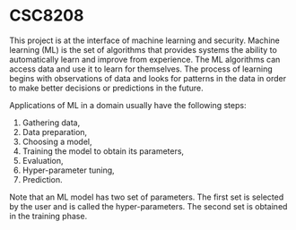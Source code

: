 # CSC8208

This project is at the interface of machine learning and security. Machine learning (ML) is the set of algorithms that provides systems the ability to automatically learn and improve from experience. The ML algorithms can access data and use it to learn for themselves. The process of learning begins with observations of data and looks for patterns in the data in order to make better decisions or predictions in the future.

Applications of ML in a domain usually have the following steps:

1. Gathering data,
2. Data preparation,
3. Choosing a model,
4. Training the model to obtain its parameters,
5. Evaluation,
6. Hyper-parameter tuning,
7. Prediction.

Note that an ML model has two set of parameters. The first set is selected by the user and is called the hyper-parameters. The second set is obtained in the training phase.
